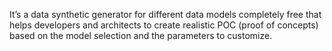 It’s a data synthetic generator for different data models completely free that helps developers and architects to create realistic POC (proof of concepts) based on the model selection and the parameters to customize.
